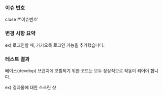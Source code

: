 ### 이슈 번호 

close #'이슈번호'

### 변경 사항 요약 

ex) 로그인할 때, 카카오톡 로그인 기능을 추가했습니다. 


### 테스트 결과 
베이스(develop) 브랜치에 포함되기 위한 코드는 모두 정상적으로 작동이 되어야 합니다. 

ex) 결과물에 대한 스크린 샷